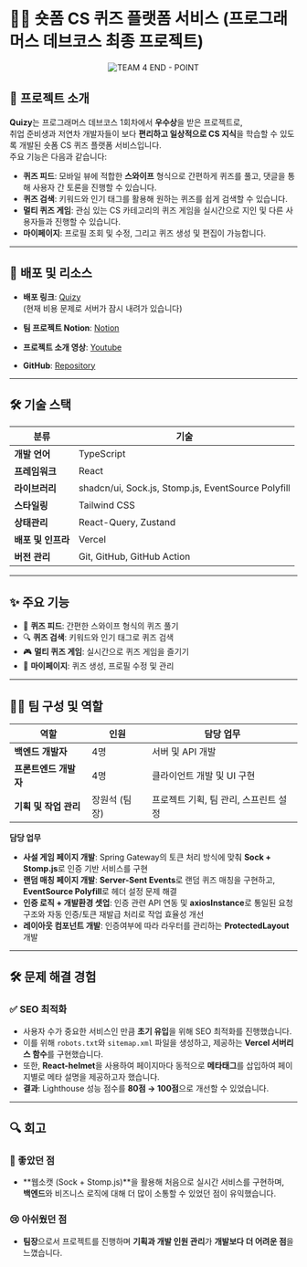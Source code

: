 # 🧑‍💻 숏폼 CS 퀴즈 플랫폼 서비스 (프로그래머스 데브코스 최종 프로젝트)

</div>

<div align=center>

![TEAM 4 END - POINT](https://github.com/user-attachments/assets/0262f3d9-ab9e-44ec-8a86-5c7dd703a66f)

</div>

## 📌 프로젝트 소개  
**Quizy**는 프로그래머스 데브코스 1회차에서 **우수상**을 받은 프로젝트로,  
취업 준비생과 저연차 개발자들이 보다 **편리하고 일상적으로 CS 지식**을 학습할 수 있도록 개발된 숏폼 CS 퀴즈 플랫폼 서비스입니다.  
주요 기능은 다음과 같습니다:

- **퀴즈 피드**: 모바일 뷰에 적합한 **스와이프** 형식으로 간편하게 퀴즈를 풀고, 댓글을 통해 사용자 간 토론을 진행할 수 있습니다.
- **퀴즈 검색**: 키워드와 인기 태그를 활용해 원하는 퀴즈를 쉽게 검색할 수 있습니다.
- **멀티 퀴즈 게임**: 관심 있는 CS 카테고리의 퀴즈 게임을 실시간으로 지인 및 다른 사용자들과 진행할 수 있습니다.
- **마이페이지**: 프로필 조회 및 수정, 그리고 퀴즈 생성 및 편집이 가능합니다.

---

## 🚀 배포 및 리소스 
- **배포 링크**: [Quizy](https://quizy-fe.vercel.app/)  
  (현재 비용 문제로 서버가 잠시 내려가 있습니다)
  
- **팀 프로젝트 Notion**: [Notion](https://snapdragon-canary-315.notion.site/Team04-EndPoint-1584af60efb7809e99fedaa490f2cbc9?pvs=4) 

- **프로젝트 소개 영상**: [Youtube](https://www.youtube.com/watch?v=K8iRQxYGXew)

- **GitHub**: [Repository](https://github.com/prgrms-web-devcourse-final-project/WEB1_1_Endpoint_FE)

---

## 🛠 기술 스택  
| 분류        | 기술  |
|------------|--------------------------|
| **개발 언어**  | TypeScript |
| **프레임워크** | React |
| **라이브러리** | shadcn/ui, Sock.js, Stomp.js, EventSource Polyfill |
| **스타일링** | Tailwind CSS |
| **상태관리** | React-Query, Zustand |
| **배포 및 인프라** | Vercel |
| **버전 관리** | Git, GitHub, GitHub Action |

---

## ✨ 주요 기능  
- 📲 **퀴즈 피드**: 간편한 스와이프 형식의 퀴즈 풀기  
- 🔍 **퀴즈 검색**: 키워드와 인기 태그로 퀴즈 검색  
- 🎮 **멀티 퀴즈 게임**: 실시간으로 퀴즈 게임을 즐기기  
- 📝 **마이페이지**: 퀴즈 생성, 프로필 수정 및 관리  

---

## 👨‍💻 팀 구성 및 역할  
| 역할 | 인원 | 담당 업무 |
|------|------|-------------------------|
| **백엔드 개발자** | 4명 | 서버 및 API 개발 |
| **프론트엔드 개발자** | 4명 | 클라이언트 개발 및 UI 구현 |
| **기획 및 작업 관리** | 장원석 (팀장) | 프로젝트 기획, 팀 관리, 스프린트 설정 |
**담당 업무**
  - **사설 게임 페이지 개발**: Spring Gateway의 토큰 처리 방식에 맞춰 **Sock + Stomp.js**로 인증 기반 서비스를 구현  
  - **랜덤 매칭 페이지 개발**: **Server-Sent Events**로 랜덤 퀴즈 매칭을 구현하고, **EventSource Polyfill**로 헤더 설정 문제 해결  
  - **인증 로직 + 개발환경 셋업**: 인증 관련 API 연동 및 **axiosInstance**로 통일된 요청 구조와 자동 인증/토큰 재발급 처리로 작업 효율성 개선  
  - **레이아웃 컴포넌트 개발**: 인증여부에 따라 라우터를 관리하는 **ProtectedLayout** 개발

---

## 🛠 문제 해결 경험  
### ✅ SEO 최적화  
- 사용자 수가 중요한 서비스인 만큼 **초기 유입**을 위해 SEO 최적화를 진행했습니다.  
- 이를 위해 `robots.txt`와 `sitemap.xml` 파일을 생성하고, 제공하는 **Vercel 서버리스 함수**를 구현했습니다.  
- 또한, **React-helmet**을 사용하여 페이지마다 동적으로 **메타태그**를 삽입하여 페이지별로 메타 설명을 제공하고자 했습니다.  
- **결과**: Lighthouse 성능 점수를 **80점 → 100점**으로 개선할 수 있었습니다.


---

## 🔍 회고  
### 🌟 좋았던 점  
- **웹소캣 (Sock + Stomp.js)**을 활용해 처음으로 실시간 서비스를 구현하며,  
  **백엔드**와 비즈니스 로직에 대해 더 많이 소통할 수 있었던 점이 유익했습니다.

### 😢 아쉬웠던 점  
- **팀장**으로서 프로젝트를 진행하며 **기획과 개발 인원 관리**가 **개발보다 더 어려운 점**을 느꼈습니다.  
